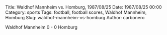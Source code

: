Title: Waldhof Mannheim vs. Homburg, 1987/08/25
Date: 1987/08/25 00:00
Category: sports
Tags: football, football scores, Waldhof Mannheim, Homburg
Slug: waldhof-mannheim-vs-homburg
Author: carbonero


Waldhof Mannheim 0 - 0 Homburg
